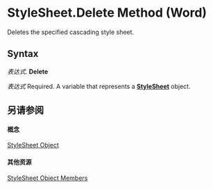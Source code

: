 
# StyleSheet.Delete Method (Word)

Deletes the specified cascading style sheet.


## Syntax

 _表达式_. **Delete**

 _表达式_ Required. A variable that represents a **[StyleSheet](5e576ff8-c458-f5bd-730d-9db827c4f76e.md)** object.


## 另请参阅


#### 概念


[StyleSheet Object](5e576ff8-c458-f5bd-730d-9db827c4f76e.md)
#### 其他资源


[StyleSheet Object Members](http://msdn.microsoft.com/library/74525a86-3ffd-bb87-fd53-5020f99a54ef%28Office.15%29.aspx)
